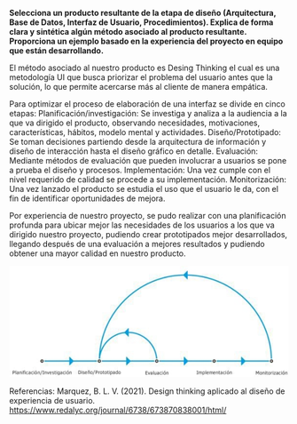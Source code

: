 **Selecciona un producto resultante de la etapa de diseño (Arquitectura, Base de Datos, Interfaz de Usuario, Procedimientos). Explica de forma clara y sintética algún método asociado al producto resultante. Proporciona un ejemplo basado en la experiencia del proyecto en equipo que están desarrollando.**

El método asociado al nuestro producto es Desing Thinking el cual es una metodología UI que busca priorizar el problema del usuario antes que la solución, lo que permite acercarse más al cliente de manera empática.

Para optimizar el proceso de elaboración de una interfaz se divide en cinco etapas:
Planificación/investigación: Se investiga y analiza a la audiencia a la que va dirigido el producto, observando necesidades, motivaciones, características, hábitos, modelo mental y actividades.
Diseño/Prototipado: Se toman decisiones partiendo desde la arquitectura de información y diseño de interacción hasta el diseño gráfico en detalle.
Evaluación: Mediante métodos de evaluación que pueden involucrar a usuarios se pone a prueba el diseño y procesos.
Implementación: Una vez cumple con el nivel requerido de calidad se procede a su implementación.
Monitorización: Una vez lanzado el producto se estudia el uso que el usuario le da, con el fin de identificar oportunidades de mejora.

Por experiencia de nuestro proyecto, se pudo realizar con una planificación profunda para ubicar mejor las necesidades de los usuarios a los que va dirigido nuestro proyecto, pudiendo crear prototipados mejor desarrollados, llegando después de una evaluación a mejores resultados y pudiendo obtener una mayor calidad en nuestro producto. 

![Desing_Thinking](https://github.com/Laimlobering/Proyectos-LIS-2023/blob/PD-2-3/Artefactos/3_2_Desing_Thinking_Cinco_Pasos.jpg)


Referencias: Marquez, B. L. V. (2021). Design thinking aplicado al diseño de experiencia de usuario. https://www.redalyc.org/journal/6738/673870838001/html/
